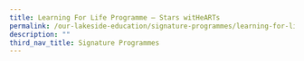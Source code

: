 ```yaml
---
title: Learning For Life Programme – Stars witHeARTs
permalink: /our-lakeside-education/signature-programmes/learning-for-life-programme-stars-withearts/
description: ""
third_nav_title: Signature Programmes
---
```


